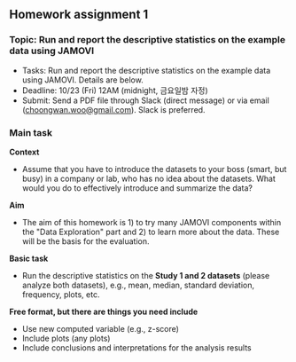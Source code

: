## Homework assignment 1

### Topic: Run and report the descriptive statistics on the example data using JAMOVI


- Tasks: Run and report the descriptive statistics on the example data using JAMOVI. Details are below.
- Deadline: 10/23 (Fri) 12AM (midnight, 금요일밤 자정)
- Submit: Send a PDF file through Slack (direct message) or via email (choongwan.woo@gmail.com). Slack is preferred. 


### Main task

**Context**

- Assume that you have to introduce the datasets to your boss (smart, but busy) in a company or lab, who has no idea about the datasets. What would you do to effectively introduce and summarize the data? 

**Aim**

- The aim of this homework is 1) to try many JAMOVI components within the "Data Exploration" part and 2) to learn more about the data. These will be the basis for the evaluation. 

**Basic task**

- Run the descriptive statistics on the **Study 1 and 2 datasets** (please analyze both datasets), e.g., mean, median, standard deviation, frequency, plots, etc. 

**Free format, but there are things you need include**

- Use new computed variable (e.g., z-score)
- Include plots (any plots)
- Include conclusions and interpretations for the analysis results

